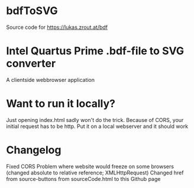 # bdfToSVG
Source code for https://lukas.zrout.at/bdf

# Intel Quartus Prime .bdf-file to SVG converter
A clientside webbrowser application

# Want to run it locally?
Just opening index.html sadly won't do the trick. Because of CORS, your initial request has to be http. Put it on a local webserver and it should work



# Changelog
Fixed CORS Problem where website would freeze on some browsers (changed absolute to relative reference; XMLHttpRequest)
Changed href from source-buttons from sourceCode.html to this Github page
